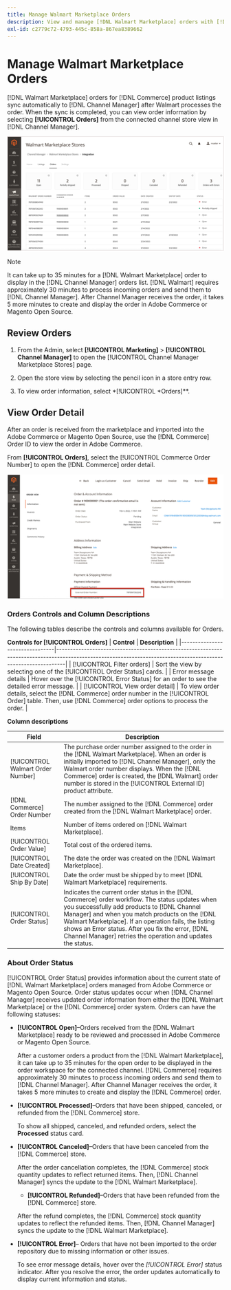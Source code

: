```yaml
---
title: Manage Walmart Marketplace Orders
description: View and manage [!DNL Walmart Marketplace] orders with [!DNL Channel Manager] for Adobe Commerce and Magento Open Source.
exl-id: c2779c72-4793-445c-858a-867ea8389662
---
```

# Manage Walmart Marketplace Orders

[!DNL Walmart Marketplace] orders for [!DNL Commerce] product listings sync automatically to [!DNL Channel Manager] after Walmart processes the order. When the sync is completed, you can view order information by selecting **[!UICONTROL Orders]** from the connected channel store view in [!DNL Channel Manager].

![Channel Manager Orders view to manage Walmart Marketplace orders](assets/orders-dashboard-view.png)

>[!NOTE]
>
>It can take up to 35 minutes for a [!DNL Walmart Marketplace] order to display in the [!DNL Channel Manager] orders list. [!DNL Walmart] requires approximately 30 minutes to process incoming orders and send them to [!DNL Channel Manager].  After Channel Manager receives the order, it takes 5 more minutes to create and display the order in Adobe Commerce or Magento Open Source.

## Review Orders

1. From the Admin, select **[!UICONTROL Marketing]** > **[!UICONTROL Channel Manager]** to open the [!UICONTROL Channel Manager Marketplace Stores] page.

1. Open the store view by selecting the pencil icon in a store entry row.

1. To view order information, select *[!UICONTROL *Orders]**.

## View Order Detail

After an order is received from the marketplace and imported into the Adobe Commerce or Magento Open Source, use the [!DNL Commerce] Order ID to view the order in Adobe Commerce.

From **[!UICONTROL Orders]**, select the [!UICONTROL Commerce Order Number] to open the [!DNL Commerce]  order detail.

![Commerce Order detail view for a Walmart Marketplace order](assets/order-detail-with-external-order-id.png)

### Orders Controls and Column Descriptions

The following tables describe the controls and columns available for Orders.

**Controls for [!UICONTROL Orders]**
| **Control**                    | **Description**                                                                                                                                               |
|--------------------------------|---------------------------------------------------------------------------------------------------------------------------------------------------------------|
| [!UICONTROL Filter orders]     | Sort the view by selecting one of the [!UICONTROL Order Status] cards.                                                                                        |
| Error message details          | Hover over the [!UICONTROL Error Status] for an order to see the detailed error message.                                                                      |
| [!UICONTROL View order detail] | To view order details, select the [!DNL Commerce] order number in the [!UICONTROL Order] table. Then, use [!DNL Commerce] order options to process the order. |

**Column descriptions**

| **Field**                          | **Description**                                                                                                                                                                                                                                                                                                                                                                   |
|------------------------------------|-----------------------------------------------------------------------------------------------------------------------------------------------------------------------------------------------------------------------------------------------------------------------------------------------------------------------------------------------------------------------------------|
| [!UICONTROL  Walmart Order Number] | The purchase order number assigned to the order in the [!DNL Walmart Marketplace]. When an order is initially imported to [!DNL Channel Manager], only the Walmart order number displays. When the [!DNL Commerce] order is created, the [!DNL Walmart] order number is stored in the [!UICONTROL External ID] product attribute.                                                 |
| [!DNL Commerce]  Order Number      | The number assigned to the [!DNL Commerce]  order created from the [!DNL Walmart Marketplace] order.                                                                                                                                                                                                                                                                              |
| Items                              | Number of items ordered on [!DNL Walmart Marketplace].                                                                                                                                                                                                                                                                                                                            |
| [!UICONTROL Order Value]           | Total cost of the ordered items.                                                                                                                                                                                                                                                                                                                                                  |
| [!UICONTROL Date Created]          | The date the order was created on the [!DNL Walmart Marketplace].                                                                                                                                                                                                                                                                                                                 |
| [!UICONTROL Ship By Date]          | Date the order must be shipped by to meet [!DNL Walmart Marketplace] requirements.                                                                                                                                                                                                                                                                                                |
| [!UICONTROL Order Status]          | Indicates the current order status in the [!DNL Commerce] order workflow. The status updates when you successfully add products to [!DNL Channel Manager] and when you match products on the [!DNL Walmart Marketplace]. If an operation fails, the listing shows an Error status. After you fix the error, [!DNL Channel Manager] retries the operation and updates the status. |

### About Order Status

[!UICONTROL Order Status] provides information about the current state of [!DNL Walmart Marketplace] orders managed from Adobe Commerce or Magento Open Source. Order status updates occur when [!DNL Channel Manager] receives updated order information from either the [!DNL Walmart Marketplace] or the [!DNL Commerce] order system. Orders can have the following statuses:           

*  **[!UICONTROL Open]**–Orders received from the [!DNL Walmart Marketplace] ready to be reviewed and processed in Adobe Commerce or Magento Open Source.

   After a customer orders a product from the [!DNL Walmart Marketplace], it can take up to 35 minutes for the open order to be displayed in the order workspace for the connected channel. [!DNL Commerce] requires approximately 30 minutes to process incoming orders and send them to [!DNL Channel Manager]. After Channel Manager receives the order, it takes 5 more minutes to create and display the [!DNL Commerce] order.

*  **[!UICONTROL Processed]**–Orders that have been shipped, canceled, or refunded from the [!DNL Commerce] store.

   To show all shipped, canceled, and refunded orders, select the **Processed** status card.

* **[!UICONTROL Canceled]**–Orders that have been canceled from the [!DNL Commerce] store.

  After the order cancellation completes, the [!DNL Commerce] stock quantity updates to reflect returned items. Then, [!DNL Channel Manager] syncs the update to the [!DNL Walmart Marketplace].

  * **[!UICONTROL Refunded]**–Orders that have been refunded from the [!DNL Commerce] store.

  After the refund completes, the [!DNL Commerce] stock quantity updates to reflect the refunded items. Then, [!DNL Channel Manager] syncs the update to the [!DNL Walmart Marketplace].

* **[!UICONTROL Error]**– Orders that have not been imported to the order repository due to missing information or other issues.
 
  To see error message details, hover over the *[!UICONTROL Error]* status indicator. After you resolve the error, the order updates automatically to display current information and status.
